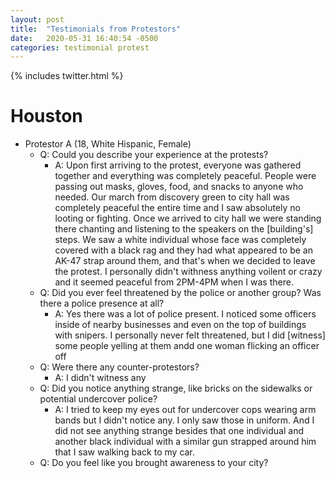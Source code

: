 ```yaml
---
layout: post
title:  "Testimonials from Protestors"
date:   2020-05-31 16:40:54 -0500
categories: testimonial protest
---
```

{% includes twitter.html %}

# Houston
- Protestor A (18, White Hispanic, Female)
  - Q: Could you describe your experience at the protests?
    - A: Upon first arriving to the protest, everyone was gathered together and everything was completely peaceful. People were passing out masks, gloves, food, and snacks to anyone who needed. Our march from discovery green to city hall was completely peaceful the entire time and I saw absolutely no looting or fighting. Once we arrived to city hall we were standing there chanting and listening to the speakers on the [building's] steps. We saw a white individual whose face was completely covered with a black rag and they had what appeared to be an AK-47 strap around them, and that's when we decided to leave the protest. I personally didn't withness anything voilent or crazy and it seemed peaceful from 2PM-4PM when I was there.
  - Q: Did you ever feel threatened by the police or another group? Was there a police presence at all?
    - A: Yes there was a lot of police present. I noticed some officers inside of nearby businesses and even on the top of buildings with snipers. I personally never felt threatened, but I did [witness] some people yelling at them andd one woman flicking an officer off
  - Q: Were there any counter-protestors?
    - A: I didn't witness any
  - Q: Did you notice anything strange, like bricks on the sidewalks or potential undercover police?
    - A: I tried to keep my eyes out for undercover cops wearing arm bands but I didn't notice any. I only saw those in uniform. And I did not see anything strange besides that one individual and another black individual with a similar gun strapped around him that I saw walking back to my car.
  - Q: Do you feel like you brought awareness to your city?
 
